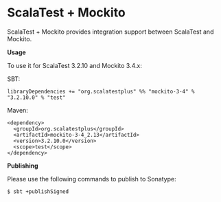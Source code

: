 # ScalaTest + Mockito
ScalaTest + Mockito provides integration support between ScalaTest and Mockito.

**Usage**

To use it for ScalaTest 3.2.10 and Mockito 3.4.x: 

SBT: 

```
libraryDependencies += "org.scalatestplus" %% "mockito-3-4" % "3.2.10.0" % "test"
```

Maven: 

```
<dependency>
  <groupId>org.scalatestplus</groupId>
  <artifactId>mockito-3-4_2.13</artifactId>
  <version>3.2.10.0</version>
  <scope>test</scope>
</dependency>
```

**Publishing**

Please use the following commands to publish to Sonatype: 

```
$ sbt +publishSigned
```